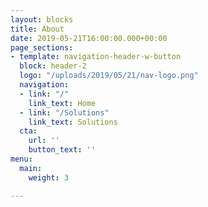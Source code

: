 ```yaml
---
layout: blocks
title: About
date: 2019-05-21T16:00:00.000+00:00
page_sections:
- template: navigation-header-w-button
  block: header-2
  logo: "/uploads/2019/05/21/nav-logo.png"
  navigation:
  - link: "/"
    link_text: Home
  - link: "/Solutions"
    link_text: Solutions
  cta:
    url: ''
    button_text: ''
menu:
  main:
    weight: 3

---
```

